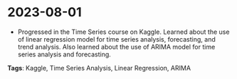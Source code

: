 # 2023-08-01

- Progressed in the Time Series course on Kaggle. Learned about the use of linear regression model for time series analysis, forecasting, and trend analysis. Also learned about the use of ARIMA model for time series analysis and forecasting.

**Tags**: Kaggle, Time Series Analysis, Linear Regression, ARIMA
